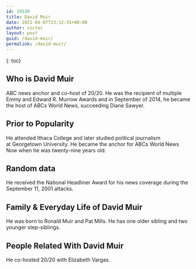 ```yaml
---
id: 19539
title: David Muir
date: 2021-04-07T23:12:55+00:00
author: victor
layout: post
guid: /david-muir/
permalink: /david-muir/
---
```



{: toc}


## Who is David Muir



ABC news anchor and co-host of 20/20. He was the recipient of multiple Emmy and Edward R. Murrow Awards and in September of 2014, he became the host of ABCs World News, succeeding Diane Sawyer. 

                
                
                
## Prior to Popularity



He attended Ithaca College and later studied political journalism at Georgetown University. He became the anchor for ABCs World News Now when he was twenty-nine years old.

                
                
                
## Random data



He received the National Headliner Award for his news coverage during the September 11, 2001 attacks.

                
                
                
## Family & Everyday Life of David Muir



He was born to Ronald Muir and Pat Mills. He has one older sibling and two younger step-siblings.

                
                
                
## People Related With David Muir



He co-hosted 20/20 with Elizabeth Vargas.

                
              
            
          
          
          
